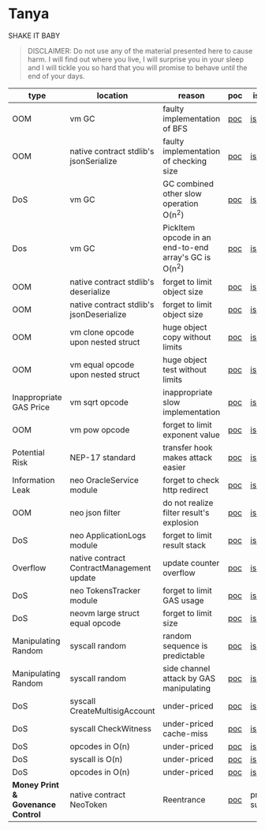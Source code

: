 # Tanya
SHAKE IT BABY

> DISCLAIMER: Do not use any of the material presented here to cause harm. I will find out where you live, I will surprise you in your sleep and I will tickle you so hard that you will promise to behave until the end of your days.

type | location | reason | poc | issue | fix
---- | ---- | ------ | --- | ----- | ---
OOM | vm GC | faulty implementation of BFS | [poc](https://github.com/lazynode/Tanya/pull/1/files) | [issue](https://github.com/neo-project/neo-vm/issues/418) | [fix](https://github.com/neo-project/neo-vm/pull/416/files)
OOM | native contract stdlib's jsonSerialize | faulty implementation of checking size | [poc](https://github.com/lazynode/Tanya/pull/2/files) | [issue](https://github.com/neo-project/neo/issues/2527) | [fix](https://github.com/neo-project/neo/pull/2529/files)
DoS | vm GC | GC combined other slow operation O(n<sup>2</sup>) | [poc](https://github.com/lazynode/Tanya/pull/5) | [issue](https://github.com/neo-project/neo/issues/2532) | [fix](https://github.com/neo-project/neo-vm/pull/464/files)
Dos | vm GC | PickItem opcode in an end-to-end array's GC is O(n<sup>2</sup>) | [poc](https://github.com/lazynode/Tanya/pull/4/files) | [issue](https://github.com/neo-project/neo/issues/2528) | [fix](https://github.com/neo-project/neo-vm/pull/464/files)
OOM | native contract stdlib's deserialize | forget to limit object size | [poc](https://github.com/lazynode/Tanya/pull/6) | [issue](https://github.com/neo-project/neo/issues/2530) | [fix](https://github.com/neo-project/neo/pull/2531/files)
OOM | native contract stdlib's jsonDeserialize | forget to limit object size | [poc](https://github.com/lazynode/Tanya/pull/7/files) | [issue](https://github.com/neo-project/neo/issues/2533) | [fix](https://github.com/neo-project/neo/pull/2553)
OOM | vm clone opcode upon nested struct | huge object copy without limits | [poc](https://github.com/lazynode/Tanya/pull/8/files) | [issue](https://github.com/neo-project/neo-vm/issues/426) | [fix](https://github.com/neo-project/neo-vm/pull/423/files)
OOM | vm equal opcode upon nested struct | huge object test without limits | [poc](https://github.com/neo-project/neo-vm/issues/426#issuecomment-878120245) | [issue](https://github.com/neo-project/neo-vm/issues/426) | [fix](https://github.com/neo-project/neo-vm/pull/428/files)
Inappropriate GAS Price | vm sqrt opcode | inappropriate slow implementation | [poc](https://github.com/lazynode/Tanya/pull/9) | [issue](https://github.com/neo-project/neo-vm/issues/421) | [fix](https://github.com/neo-project/neo-vm/pull/427/files)
OOM | vm pow opcode | forget to limit exponent value | [poc](https://github.com/lazynode/Tanya/pull/10) | [issue](https://github.com/neo-project/neo-vm/issues/425) | [fix](https://github.com/neo-project/neo-vm/pull/422/files)
Potential Risk | NEP-17 standard | transfer hook makes attack easier | [poc](https://github.com/lazynode/Tanya/pull/12/files) | [issue](https://github.com/neo-project/neo-node/issues/822) | -
Information Leak | neo OracleService module | forget to check http redirect | [poc](https://github.com/lazynode/Tanya/pull/14/files) | [issue](https://github.com/neo-project/neo-modules/issues/693) | [fix](https://github.com/neo-project/neo-modules/pull/692/files)
OOM | neo json filter | do not realize filter result's explosion | [poc](https://github.com/lazynode/Tanya/pull/14/files)  | [issue](https://github.com/neo-project/neo/issues/2663) | [fix](https://github.com/neo-project/neo/pull/2665)
DoS | neo ApplicationLogs module | forget to limit result stack | [poc](https://github.com/lazynode/Tanya/pull/15/files) | [issue](https://github.com/neo-project/neo/issues/2666) | [fix](https://github.com/neo-project/neo-modules/pull/696) [fix](https://github.com/neo-project/neo/pull/2671/files)
Overflow | native contract ContractManagement update | update counter overflow | [poc](https://github.com/lazynode/Tanya/pull/16/files) | [issue](https://github.com/neo-project/neo/issues/2668) | [fix](https://github.com/neo-project/neo/pull/2697/files)
DoS | neo TokensTracker module | forget to limit GAS usage | [poc](https://github.com/lazynode/Tanya/pull/17) | [issue](https://github.com/neo-project/neo/issues/2670) | [fix](https://github.com/neo-project/neo-modules/pull/697/files)
DoS | neovm large struct equal opcode | forget to limit size | [poc](https://github.com/lazynode/Tanya/pull/19/files) | [issue](https://github.com/neo-project/neo/issues/2700) | [fix](https://github.com/neo-project/neo-vm/pull/454/files)
Manipulating Random | syscall random | random sequence is predictable | [poc](https://github.com/lazynode/Tanya/pull/22) | [issue](https://github.com/lazynode/Tanya/issues/24) | -
Manipulating Random | syscall random | side channel attack by GAS manipulating | [poc](https://github.com/neo-project/neo/issues/2693#issuecomment-1096021296) | [issue](https://github.com/neo-project/neo/issues/2693) | -
DoS | syscall CreateMultisigAccount | under-priced | [poc](https://github.com/neo-project/neo/issues/2710) | [issue](https://github.com/neo-project/neo/issues/2710) | [fix](https://github.com/neo-project/neo/pull/2712/files)
DoS | syscall CheckWitness | under-priced cache-miss | [poc](https://github.com/lazynode/Tanya/pull/27/files) | [issue](https://github.com/neo-project/neo/issues/2720) | TODO
DoS | opcodes in O(n) | under-priced | [poc](https://github.com/lazynode/Tanya/pull/28) | [issue](https://github.com/neo-project/neo/issues/2723) | TODO
DoS | syscall is O(n) | under-priced | [poc](https://github.com/lazynode/Tanya/pull/30) | [issue](https://github.com/neo-project/neo/issues/2725) | TODO
DoS | opcodes in O(n) | under-priced | [poc](https://github.com/lazynode/Tanya/pull/28) | [issue](https://github.com/neo-project/neo/issues/2723) | TODO | main
**Money Print & Govenance Control** | native contract NeoToken | Reentrance | [poc](https://github.com/lazynode/Tanya/pull/31/files) | private submit | [fix](https://github.com/neo-project/neo/pull/2734)
